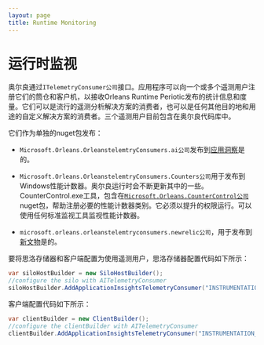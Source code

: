 ```yaml
---
layout: page
title: Runtime Monitoring
---
```


# 运行时监视

奥尔良通过`ITelemetryConsumer公司`接口。应用程序可以向一个或多个遥测用户注册它们的筒仓和客户机，以接收Orleans Runtime Periotic发布的统计信息和度量。它们可以是流行的遥测分析解决方案的消费者，也可以是任何其他目的地和用途的自定义解决方案的消费者。三个遥测用户目前包含在奥尔良代码库中。

它们作为单独的nuget包发布：

-   `Microsoft.Orleans.OrleanstelemtryConsumers.ai公司`发布到[应用洞察](https://azure.microsoft.com/en-us/services/application-insights/)是的。

-   `Microsoft.Orleans.OrleanstelemtryConsumers.Counters公司`用于发布到Windows性能计数器。奥尔良运行时会不断更新其中的一些。CounterControl.exe工具，包含在[`Microsoft.Orleans.CounterControl公司`](https://www.nuget.org/packages/Microsoft.Orleans.CounterControl/)nuget包，帮助注册必要的性能计数器类别。它必须以提升的权限运行。可以使用任何标准监视工具监视性能计数器。

-   `microsoft.orleans.orleanstelemtryconsumers.newrelic公司`，用于发布到[新文物](https://newrelic.com/)是的。

要将思洛存储器和客户端配置为使用遥测用户，思洛存储器配置代码如下所示：

```c#
var siloHostBuilder = new SiloHostBuilder();
//configure the silo with AITelemetryConsumer
siloHostBuilder.AddApplicationInsightsTelemetryConsumer("INSTRUMENTATION_KEY");
```

客户端配置代码如下所示：

```c#
var clientBuilder = new ClientBuilder();
//configure the clientBuilder with AITelemetryConsumer
clientBuilder.AddApplicationInsightsTelemetryConsumer("INSTRUMENTATION_KEY");
```
